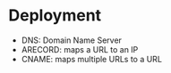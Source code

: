 # Deployment

- DNS: Domain Name Server
- ARECORD: maps a URL to an IP
- CNAME: maps multiple URLs to a URL
